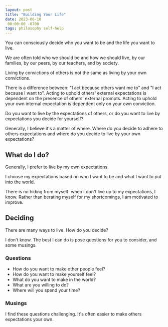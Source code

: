 ```yaml
---
layout: post
title: "Building Your Life"
date: 2023-06-10
 00:00:00 -0700
tags: philosophy self-help
---
```


You can consciously decide who you want to be and the life you want to live.

We are often told who we should be and how we should live, by our families, by our peers, by our teachers, and by society.

Living by convictions of others is not the same as living by your own convictions.

There is a difference between: "I act because others want me to" and "I act because I want to". Acting to uphold others' external expectations is dependent on the presence of others' external prompts. Acting to uphold your own internal expectation is dependent only on your own conviction.

Do you want to live by the expectations of others, or do you want to live by expectations you decide for yourself?

Generally, I believe it's a matter of where. Where do you decide to adhere to others expectations and where do you decide to live by your own expectations?


## What do I do?

Generally, I prefer to live by my own expectations.

I choose my expectations based on who I want to be and what I want to put into the world.

There is no hiding from myself: when I don't live up to my expectations, I know. Rather than berating myself for my shortcomings, I am motivated to improve.

## Deciding

There are many ways to live. How do you decide?

I don't know. The best I can do is pose questions for you to consider, and some musings.

### Questions

- How do you want to make other people feel?
- How do you want to make yourself feel?
- What do you want to make in the world?
- What are you willing to do?
- Where will you spend your time?

### Musings

I find these questions challenging. It's often easier to make others expectations your own.

